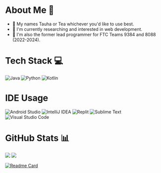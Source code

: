 # About Me 💚
- 👋 My names Tauha or Tea whichever you'd like to use best.
- 💭 I'm currently researching and interested in web development.
- 🤖 I'm also the former lead programmer for FTC Teams 9384 and 8088 (2022-2024).

# Tech Stack 💻
 ![Java](https://img.shields.io/badge/java-%23ED8B00.svg?style=for-the-badge&logo=java&logoColor=white)
 ![Python](https://img.shields.io/badge/python-3670A0?style=for-the-badge&logo=python&logoColor=ffdd54)
 ![Kotlin](https://img.shields.io/badge/kotlin-%237F52FF.svg?style=for-the-badge&logo=kotlin&logoColor=white)

 # IDE Usage
 ![Android Studio](https://img.shields.io/badge/android%20studio-346ac1?style=for-the-badge&logo=android%20studio&logoColor=white)
 ![IntelliJ IDEA](https://img.shields.io/badge/IntelliJIDEA-000000.svg?style=for-the-badge&logo=intellij-idea&logoColor=white)
 ![Replit](https://img.shields.io/badge/Replit-DD1200?style=for-the-badge&logo=Replit&logoColor=white)
 ![Sublime Text](https://img.shields.io/badge/sublime_text-%23575757.svg?style=for-the-badge&logo=sublime-text&logoColor=important)
 ![Visual Studio Code](https://img.shields.io/badge/Visual%20Studio%20Code-0078d7.svg?style=for-the-badge&logo=visual-studio-code&logoColor=white)
 

# GitHub Stats 📊
![](https://github-readme-stats.vercel.app/api?username=tea505&theme=synthwave&hide_border=false&include_all_commits=true&count_private=true)
![](https://github-readme-streak-stats.herokuapp.com/?user=tea505&theme=cobalt&hide_border=false)</br>

[![Readme Card](https://github-TeaLeafPlanner.app/api/pin/?username=tea505&repo=TeaLeafPlanner)](https://github.com/Tea505/TeaLeafPlanner/blob/master/README.md)

<!--
**Tea505/Tea505** is a ✨ _special_ ✨ repository because its `README.md` (this file) appears on your GitHub profile.

Here are some ideas to get you started:

- 🔭 I’m currently working on ...
- 🌱 I’m currently learning ...
- 👯 I’m looking to collaborate on ...
- 🤔 I’m looking for help with ...
- 💬 Ask me about ...
- 📫 How to reach me: ...
- 😄 Pronouns: ...
- ⚡ Fun fact: ...
-->
